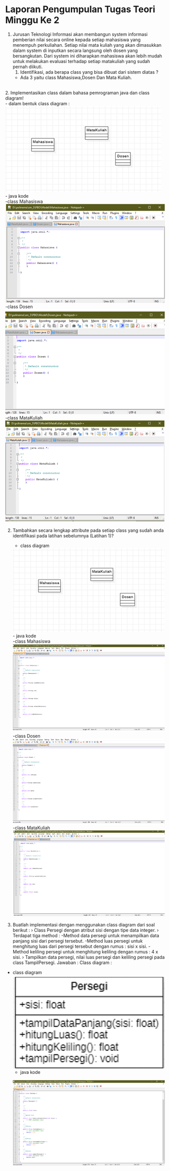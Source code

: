 # Laporan Pengumpulan Tugas Teori Minggu Ke 2

1.	Jurusan Teknologi Informasi akan membangun system informasi pemberian nilai secara online kepada setiap mahasiswa yang menempuh perkuliahan. Setiap nilai mata kuliah yang akan dimasukkan dalam system di inputkan secara langsung oleh dosen yang bersangkutan. Dari system ini diharapkan mahasiswa akan lebih mudah untuk melakukan evaluasi terhadap setiap matakuliah yang sudah pernah diikuti.
    1.	Identifikasi, ada berapa class yang bisa dibuat dari sistem diatas ?
    -  Ada 3 yaitu class Mahasiswa,Dosen Dan Mata Kuliah.
<br>
    2.	Implementasikan class dalam bahasa pemrograman java dan class diagram!
    <br>
    - dalam bentuk class diagram : 
    <img src="img/classNo1.png">
    <br>
    - java kode
    <br>
    -class Mahasiswa
    <img src="img/classMhsNo1.png">
    <br>
    -class Dosen
    <img src="img/classDosenNo1.png">
    <br>
    -class MataKuliah
    <img src="img/classMatkulNo1.png">
    <br>

2. Tambahkan secara lengkap attribute pada setiap class yang sudah anda identifikasi pada latihan sebelumnya (Latihan 1)?
    - class diagram
    <img src="img/classNo1.png">
    - java kode
    <br>
    -class Mahasiswa
    <img src="img/classMhsNo2.png">
    <br>
    -class Dosen
    <img src="img/classDosenNo2.png">
    <br>
    -class MataKuliah
    <img src="img/classMatkulNo2.png">
    <br>

3. Buatlah implementasi dengan menggunakan class diagram dari soal berikut :
› Class Persegi dengan atribut sisi dengan tipe data integer.
› Terdapat tiga method :
-Method data persegi untuk menampilkan data panjang sisi dari persegi tersebut.
-Method luas persegi untuk menghitung luas dari persegi tersebut dengan rumus : sisi x sisi.
-Method keliling persegi untuk menghitung keliling dengan rumus : 4 x sisi.
› Tampilkan data persegi, nilai luas persegi dan keliling persegi pada class
TampilPersegi.
Jawaban :
Class diagram : 
- class diagram
    <img src="img/classNo3.png">
    - java kode
    <br>
    <img src="img/classJavaNo3.png">